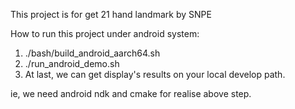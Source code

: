 This project is for get 21 hand landmark by SNPE

How to run this project under android system:
1) ./bash/build_android_aarch64.sh
2) ./run_android_demo.sh
3) At last, we can get display's results on your local develop path. 

ie, we need android ndk and cmake for realise above step.
